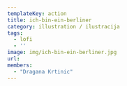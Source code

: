 ```yaml
---
templateKey: action
title: ich-bin-ein-berliner
category: illustration / ilustracija
tags:
  - lofi
  - ''
image: img/ich-bin-ein-berliner.jpg
url:
members:
  - "Dragana Krtinic"
---
```




